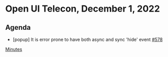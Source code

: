 # Open UI Telecon, December 1, 2022

## Agenda
* [popup] It is error prone to have both async and sync 'hide' event [#578](https://github.com/openui/open-ui/issues/578)

[Minutes](https://www.w3.org/2022/12/01-openui-minutes.html)
